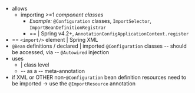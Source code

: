 * allows
  * importing \>=1 <em>component classes</em>
    * _Example:_ `@Configuration` classes, `ImportSelector`, `ImportBeanDefinitionRegistrar`
    * == | Spring v4.2+, `AnnotationConfigApplicationContext.register` 
* == `<import/>` element | Spring XML
* `@Bean` definitions / declared | imported `@Configuration` classes -- should be accessed, via -- `@Autowired` injection
* uses
  * | class level
  * -- as a -- meta-annotation
* if XML or OTHER non-`@Configuration` bean definition resources need to be imported -> use the `@ImportResource` annotation 